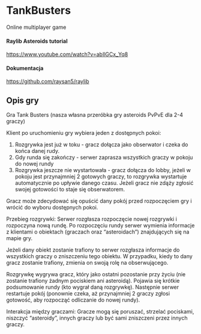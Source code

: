 # TankBusters
Online multiplayer game

#### Raylib Asteroids tutorial
https://www.youtube.com/watch?v=abIlGCx_Yq8
#### Dokumentacja
https://github.com/raysan5/raylib

## Opis gry
Gra Tank Busters (nasza własna przeróbka gry asteroids PvPvE dla 2-4 graczy)
 
Klient po uruchomieniu gry wybiera jeden z dostępnych pokoi:
  1. Rozgrywka jest już w toku - gracz dołącza jako obserwator i czeka do końca danej rudy.
  2. Gdy runda się zakończy - serwer zaprasza wszystkich graczy w pokoju do nowej rundy
  3. Rozgrywka jeszcze nie wystartowała - gracz dołącza do lobby, jeżeli w pokoju jest przynajmniej 2 gotowych graczy, to rozgrywka wystartuje automatycznie po upływie danego czasu. Jeżeli gracz nie zdąży zgłosić swojej gotowości to staje się obserwatorem.

Gracz może zdecydować się opuścić dany pokój przed rozpoczęciem gry i wrócić do wyboru dostępnych pokoi.
 
Przebieg rozgrywki:
Serwer rozgłasza rozpoczęcie nowej rozgrywki i rozpoczyna nową rundę.
Po rozpoczęciu rundy serwer wymienia informacje z klientami o obiektach
(graczach oraz “asteroidach”) znajdujących się na mapie gry.
 
Jeżeli dany obiekt zostanie trafiony to serwer rozgłasza informacje do
wszystkich graczy o zniszczeniu tego obiektu. W przypadku, kiedy to dany
gracz zostanie trafiony, zmienia on swoją rolę na obserwującego.
 
Rozgrywkę wygrywa gracz, który jako ostatni pozostanie przy życiu (nie zostanie trafiony żadnym pociskiem ani asteroidą). Pojawia się krótkie podsumowanie rundy (kto wygrał daną rozgrywkę). Następnie serwer restartuje pokój (ponownie czeka, aż przynajmniej 2 graczy zgłosi gotowość, aby rozpocząć odliczanie do nowej rundy).
 
Interakcja między graczami:
Gracze mogą się poruszać, strzelać pociskami, niszczyć “asteroidy”, innych
graczy lub być sami zniszczeni przez innych graczy.
